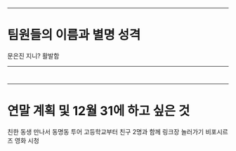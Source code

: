 -------
# 팀원들의 이름과 별명 성격
  문은진 지니? 활발함



-------
# 




-------
# 연말 계획 및 12월 31에 하고 싶은 것
친한 동생 만나서 동명동 투어
고등학교부터 친구 2명과 함께 링크장 놀러가기
비포시르즈 영화 시청
  
